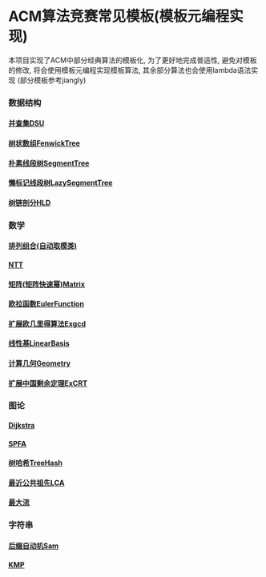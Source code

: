 # ACM算法竞赛常见模板(模板元编程实现)

本项目实现了ACM中部分经典算法的模板化, 为了更好地完成普适性, 避免对模板的修改,
将会使用模板元编程实现模板算法, 其余部分算法也会使用lambda语法实现
(部分模板参考jiangly)
### 数据结构

#### [并查集DSU](https://github.com/zfan2356/ICPC/blob/94943f0dd09bc3be8b072e3cf9518ebd6f4f1fc8/model/DSU.md)
#### [树状数组FenwickTree](https://github.com/zfan2356/ICPC/blob/94943f0dd09bc3be8b072e3cf9518ebd6f4f1fc8/model/Fenwick.md)
#### [朴素线段树SegmentTree](https://github.com/zfan2356/ICPC/blob/94943f0dd09bc3be8b072e3cf9518ebd6f4f1fc8/model/SegmentTree.md)
#### [懒标记线段树LazySegmentTree](https://github.com/zfan2356/ICPC/blob/94943f0dd09bc3be8b072e3cf9518ebd6f4f1fc8/model/LazySegmentTree.md)
#### [树链剖分HLD](https://github.com/zfan2356/ICPC/blob/94943f0dd09bc3be8b072e3cf9518ebd6f4f1fc8/model/HLD.md)


### 数学

#### [排列组合(自动取模类)](https://github.com/zfan2356/ICPC/blob/6e4526c1730bcd9311309ffe0df4ceff24316afa/model/Combination.md)
#### [NTT](https://github.com/zfan2356/ICPC/blob/94943f0dd09bc3be8b072e3cf9518ebd6f4f1fc8/model/NTT.md)
#### [矩阵(矩阵快速幂)Matrix](https://github.com/zfan2356/ICPC/blob/94943f0dd09bc3be8b072e3cf9518ebd6f4f1fc8/model/Matrix.md)
#### [欧拉函数EulerFunction](https://github.com/zfan2356/ICPC/blob/94943f0dd09bc3be8b072e3cf9518ebd6f4f1fc8/model/EulerFunction.md)
#### [扩展欧几里得算法Exgcd](https://github.com/zfan2356/ICPC/blob/94943f0dd09bc3be8b072e3cf9518ebd6f4f1fc8/model/Exgcd.md)
#### [线性基LinearBasis](https://github.com/zfan2356/ICPC/blob/94943f0dd09bc3be8b072e3cf9518ebd6f4f1fc8/model/LinearBasis.md)
#### [计算几何Geometry](https://github.com/zfan2356/ICPC/blob/94943f0dd09bc3be8b072e3cf9518ebd6f4f1fc8/model/Geometry.md)
#### [扩展中国剩余定理ExCRT](https://github.com/zfan2356/ICPC/blob/d8e594c9a07ca09d72f3734ca9aac5857d97f0f0/model/ExCRT.md)

### 图论

#### [Dijkstra](https://github.com/zfan2356/ICPC/blob/94943f0dd09bc3be8b072e3cf9518ebd6f4f1fc8/model/Dijkstra.md)
#### [SPFA](https://github.com/zfan2356/ICPC/blob/94943f0dd09bc3be8b072e3cf9518ebd6f4f1fc8/model/SPFA.md)
#### [树哈希TreeHash](https://github.com/zfan2356/ICPC/blob/94943f0dd09bc3be8b072e3cf9518ebd6f4f1fc8/model/TreeHash.md)
#### [最近公共祖先LCA](https://github.com/zfan2356/ICPC/blob/94943f0dd09bc3be8b072e3cf9518ebd6f4f1fc8/model/Lca.md)
#### [最大流](https://github.com/zfan2356/ICPC/blob/bb454e8b415e99700810dc8f481125a38ead1387/model/MaxFlow.md)

### 字符串

#### [后缀自动机Sam](https://github.com/zfan2356/ICPC/blob/94943f0dd09bc3be8b072e3cf9518ebd6f4f1fc8/model/Sam.md)
#### [KMP](https://github.com/zfan2356/ICPC/blob/94943f0dd09bc3be8b072e3cf9518ebd6f4f1fc8/model/KMP.md)

